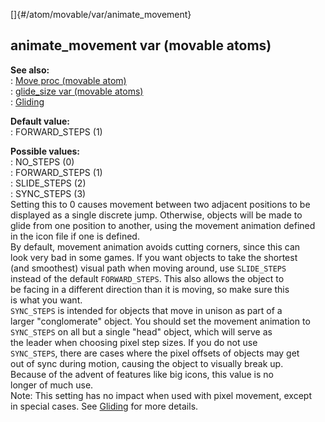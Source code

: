 []{#/atom/movable/var/animate_movement}    
## animate_movement var (movable atoms)    
**See also:**    
:   [Move proc (movable atom)](/ref/atom/movable/proc/Move/Move.md)    
:   [glide_size var (movable atoms)](/ref/atom/movable/var/glide_size/glide_size.md)    
:   [Gliding](/ref/%7Bnotes%7D/gliding/gliding.md)    
<!-- -->    
**Default value:**    
:   FORWARD_STEPS (1)    
<!-- -->    
**Possible values:**    
:   NO_STEPS (0)    
:   FORWARD_STEPS (1)    
:   SLIDE_STEPS (2)    
:   SYNC_STEPS (3)    
Setting this to 0 causes movement between two adjacent positions to be    
displayed as a single discrete jump. Otherwise, objects will be made to    
glide from one position to another, using the movement animation defined    
in the icon file if one is defined.    
By default, movement animation avoids cutting corners, since this can    
look very bad in some games. If you want objects to take the shortest    
(and smoothest) visual path when moving around, use `SLIDE_STEPS`    
instead of the default `FORWARD_STEPS`. This also allows the object to    
be facing in a different direction than it is moving, so make sure this    
is what you want.    
`SYNC_STEPS` is intended for objects that move in unison as part of a    
larger \"conglomerate\" object. You should set the movement animation to    
`SYNC_STEPS` on all but a single \"head\" object, which will serve as    
the leader when choosing pixel step sizes. If you do not use    
`SYNC_STEPS`, there are cases where the pixel offsets of objects may get    
out of sync during motion, causing the object to visually break up.    
Because of the advent of features like big icons, this value is no    
longer of much use.    
Note: This setting has no impact when used with pixel movement, except    
in special cases. See [Gliding](/ref/%7Bnotes%7D/gliding/gliding.md) for more details.  
